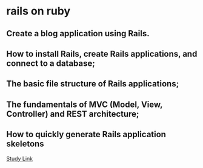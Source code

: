 # rails on ruby
## Create a blog application using Rails. 
## How to install Rails, create Rails applications, and connect to a database;
## The basic file structure of Rails applications;
## The fundamentals of MVC (Model, View, Controller) and REST architecture;
## How to quickly generate Rails application skeletons
<p><a
href="https://ruby-china.github.io/rails-guides/getting_started.html">Study Link</a></p>



